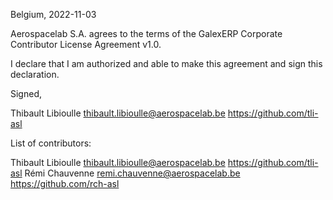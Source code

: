 Belgium, 2022-11-03

Aerospacelab S.A. agrees to the terms of the GalexERP Corporate Contributor License
Agreement v1.0.

I declare that I am authorized and able to make this agreement and sign this
declaration.

Signed,

Thibault Libioulle thibault.libioulle@aerospacelab.be https://github.com/tli-asl

List of contributors:

Thibault Libioulle thibault.libioulle@aerospacelab.be https://github.com/tli-asl
Rémi Chauvenne remi.chauvenne@aerospacelab.be https://github.com/rch-asl
